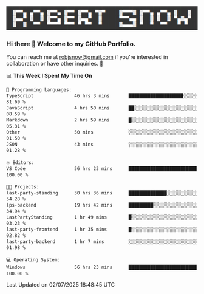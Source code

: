 <img alt="myname" src="assets/name.png" />

### Hi there 👋 Welcome to my GitHub Portfolio.
You can reach me at robjsnow@gmail.com if you're interested in collaboration or have other inquiries.  :briefcase:



<!--START_SECTION:waka-->
📊 **This Week I Spent My Time On** 

```text
💬 Programming Languages: 
TypeScript               46 hrs 3 mins       ████████████████████░░░░░   81.69 % 
JavaScript               4 hrs 50 mins       ██░░░░░░░░░░░░░░░░░░░░░░░   08.59 % 
Markdown                 2 hrs 59 mins       █░░░░░░░░░░░░░░░░░░░░░░░░   05.31 % 
Other                    50 mins             ░░░░░░░░░░░░░░░░░░░░░░░░░   01.50 % 
JSON                     43 mins             ░░░░░░░░░░░░░░░░░░░░░░░░░   01.28 % 

🔥 Editors: 
VS Code                  56 hrs 23 mins      █████████████████████████   100.00 % 

🐱‍💻 Projects: 
last-party-standing      30 hrs 36 mins      ██████████████░░░░░░░░░░░   54.28 % 
lps-backend              19 hrs 42 mins      █████████░░░░░░░░░░░░░░░░   34.94 % 
LastPartyStanding        1 hr 49 mins        █░░░░░░░░░░░░░░░░░░░░░░░░   03.23 % 
last-party-frontend      1 hr 35 mins        █░░░░░░░░░░░░░░░░░░░░░░░░   02.82 % 
last-party-backend       1 hr 7 mins         ░░░░░░░░░░░░░░░░░░░░░░░░░   01.98 % 

💻 Operating System: 
Windows                  56 hrs 23 mins      █████████████████████████   100.00 % 
```


 Last Updated on 02/07/2025 18:48:45 UTC
<!--END_SECTION:waka-->

<!--
**robjsnow/robjsnow** is a ✨ _special_ ✨ repository because its `README.md` (this file) appears on your GitHub profile.

Here are some ideas to get you started:

- 🔭 I’m currently working on ...
- 🌱 I’m currently learning ...
- 👯 I’m looking to collaborate on ...
- 🤔 I’m looking for help with ...
- 💬 Ask me about ...
- 📫 How to reach me: ...
- 😄 Pronouns: ...
- ⚡ Fun fact: ...
-->

